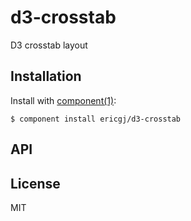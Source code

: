 
# d3-crosstab

  D3 crosstab layout

## Installation

  Install with [component(1)](http://component.io):

    $ component install ericgj/d3-crosstab

## API



## License

  MIT
